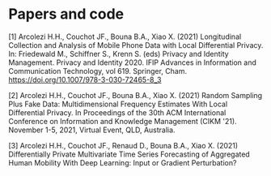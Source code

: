 # Papers and code

[1] Arcolezi H.H., Couchot JF., Bouna B.A., Xiao X. (2021) Longitudinal Collection and Analysis of Mobile Phone Data with Local Differential Privacy. In: Friedewald M., Schiffner S., Krenn S. (eds) Privacy and Identity Management. Privacy and Identity 2020. IFIP Advances in Information and Communication Technology, vol 619. Springer, Cham. https://doi.org/10.1007/978-3-030-72465-8_3

[2] Arcolezi H.H., Couchot JF., Bouna B.A., Xiao X. (2021) Random Sampling Plus Fake Data: Multidimensional Frequency Estimates With Local Differential Privacy. In Proceedings of the 30th ACM International Conference on Information and Knowledge Management (CIKM '21). November 1-5, 2021, Virtual Event, QLD, Australia.

[3] Arcolezi H.H., Couchot JF., Renaud D., Bouna B.A., Xiao X. (2021) Differentially Private Multivariate Time Series Forecasting of Aggregated Human Mobility With Deep Learning: Input or Gradient Perturbation?
